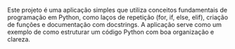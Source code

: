 Este projeto é uma aplicação simples que utiliza conceitos fundamentais de programação em Python, como laços de repetição (for, if, else, elif), criação de funções e documentação com docstrings. A aplicação serve como um exemplo de como 
estruturar um código Python com boa organização e clareza.

